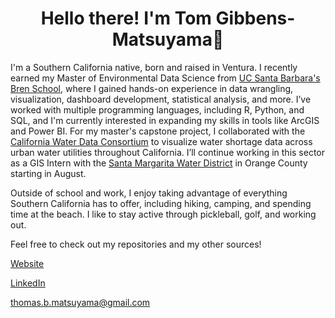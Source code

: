 <h1 align="center">Hello there! I'm Tom Gibbens-Matsuyama👋</h1>

I'm a Southern California native, born and raised in Ventura. I recently earned my Master of Environmental Data Science from [UC Santa Barbara's Bren School](https://bren.ucsb.edu/), where I gained hands-on experience in data wrangling, visualization, dashboard development, statistical analysis, and more. I’ve worked with multiple programming languages, including R, Python, and SQL, and I'm currently interested in expanding my skills in tools like ArcGIS and Power BI. For my master's capstone project, I collaborated with the [California Water Data Consortium](https://cawaterdata.org/) to visualize water shortage data across urban water utilities throughout California. I’ll continue working in this sector as a GIS Intern with the [Santa Margarita Water District](https://www.smwd.com/) in Orange County starting in August.

Outside of school and work, I enjoy taking advantage of everything Southern California has to offer, including hiking, camping, and spending time at the beach. I like to stay active through pickleball, golf, and working out. 

Feel free to check out my repositories and my other sources!

[Website](tommats00.github.io)

[LinkedIn](https://www.linkedin.com/in/tom-gibbens-matsuyama-861458248/)

thomas.b.matsuyama@gmail.com 

<!--
**tommats00/tommats00** is a ✨ _special_ ✨ repository because its `README.md` (this file) appears on your GitHub profile.
